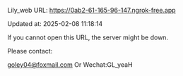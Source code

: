 Lily_web URL: https://0ab2-61-165-96-147.ngrok-free.app

Updated at: 2025-02-08 11:18:14

If you cannot open this URL, the server might be down.

Please contact: 

goley04@foxmail.com Or Wechat:GL_yeaH